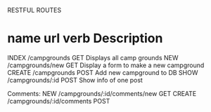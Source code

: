 

RESTFUL ROUTES

name    url                 verb    Description
==================================================================
INDEX   /campgrounds        GET     Displays all camp grounds
NEW     /campgrounds/new    GET     Display a form to make a new campground
CREATE  /campgrounds        POST    Add new campground to DB
SHOW    /campgrounds/:id    POST    Show info of one post

Comments:
NEW     /campgrounds/:id/comments/new   GET
CREATE  /campgrounds/:id/comments       POST

